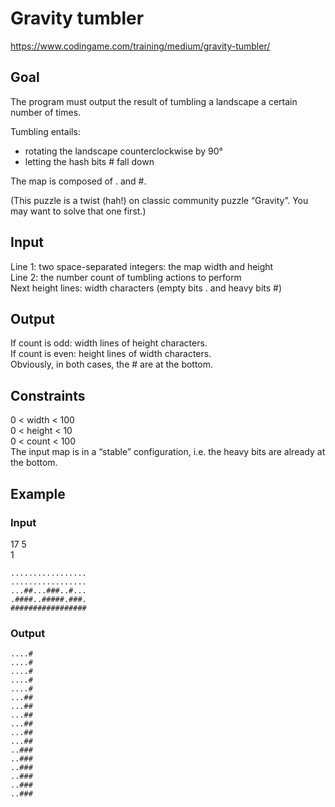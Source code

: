 # Gravity tumbler
https://www.codingame.com/training/medium/gravity-tumbler/

## Goal
The program must output the result of tumbling a landscape a certain number of times.

Tumbling entails:
- rotating the landscape counterclockwise by 90°
- letting the hash bits # fall down

The map is composed of . and #.

(This puzzle is a twist (hah!) on classic community puzzle “Gravity”. You may want to solve that one first.)

## Input
Line 1: two space-separated integers: the map width and height <br>
Line 2: the number count of tumbling actions to perform <br>
Next height lines: width characters (empty bits . and heavy bits #)

## Output
If count is odd: width lines of height characters. <br>
If count is even: height lines of width characters. <br>
Obviously, in both cases, the # are at the bottom.

## Constraints
0 < width < 100 <br>
0 < height < 10 <br>
0 < count < 100 <br>
The input map is in a “stable” configuration, i.e. the heavy bits are already at the bottom.

## Example
### Input
17 5 <br>
1 <br>

    .................
    .................
    ...##...###..#...
    .####..#####.###.
    #################

### Output

    ....#
    ....#
    ....#
    ....#
    ....#
    ...##
    ...##
    ...##
    ...##
    ...##
    ...##
    ..###
    ..###
    ..###
    ..###
    ..###
    ..###
